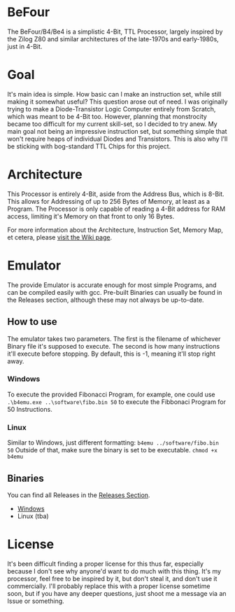 # BeFour
The BeFour/B4/Be4 is a simplistic 4-Bit, TTL Processor, largely inspired by the Zilog Z80 and similar architectures of the late-1970s and early-1980s, just in 4-Bit.

# Goal
It's main idea is simple. How basic can I make an instruction set, while still making it somewhat useful?
This question arose out of need. I was originally trying to make a Diode-Transistor Logic Computer entirely from Scratch, which was meant to be 4-Bit too. However, planning that monstrocity became too difficult for my current skill-set, so I decided to try anew. My main goal not being an impressive instruction set, but something simple that won't require heaps of individual Diodes and Transistors. This is also why I'll be sticking with bog-standard TTL Chips for this project.

# Architecture
This Processor is entirely 4-Bit, aside from the Address Bus, which is 8-Bit.
This allows for Addressing of up to 256 Bytes of Memory, at least as a Program. The Processor is only capable of reading a 4-Bit address for RAM access, limiting it's Memory on that front to only 16 Bytes.

For more information about the Architecture, Instruction Set, Memory Map, et cetera, please [visit the Wiki page](https://github.com/OfficialPixelBrush/BeFour/wiki).

# Emulator
The provide Emulator is accurate enough for most simple Programs, and can be compiled easily with gcc.
Pre-built Binaries can usually be found in the Releases section, although these may not always be up-to-date.

## How to use
The emulator takes two parameters. The first is the filename of whichever Binary file it's supposed to execute. The second is how many instructions it'll execute before stopping. By default, this is -1, meaning it'll stop right away.

### Windows
To execute the provided Fibonacci Program, for example, one could use `.\b4emu.exe ..\software\fibo.bin 50` to execute the Fibbonaci Program for 50 Instructions.

### Linux
Similar to Windows, just different formatting:
`b4emu ../software/fibo.bin 50`
Outside of that, make sure the binary is set to be executable.
`chmod +x b4emu`

## Binaries
You can find all Releases in the [Releases Section](https://github.com/OfficialPixelBrush/BeFour/releases).
- [Windows](https://github.com/OfficialPixelBrush/BeFour/releases/download/latest/b4emu.exe)
- Linux (tba)

# License
It's been difficult finding a proper license for this thus far, especially because I don't see why anyone'd want to do much with this thing.
It's my processor, feel free to be inspired by it, but don't steal it, and don't use it commercially. I'll probably replace this with a proper license sometime soon, but if you have any deeper questions, just shoot me a message via an Issue or something.
